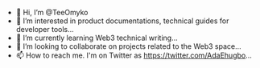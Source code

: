 - 👋 Hi, I’m @TeeOmyko
- 👀 I’m interested in product documentations, technical guides for developer tools...
- 🌱 I’m currently learning Web3 technical writing...
- 💞️ I’m looking to collaborate on projects related to the Web3 space...
- 📫 How to reach me. I'm on Twitter as https://twitter.com/AdaEhugbo...

<!---
TeeOmyko/TeeOmyko is a ✨ special ✨ repository because its `README.md` (this file) appears on your GitHub profile.
You can click the Preview link to take a look at your changes.
--->

